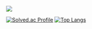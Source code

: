 <img src="https://img.shields.io/badge/Javascript-000000?style=flat-square&logo=Javascript&logoColor=white"/></a>

  
[![Solved.ac Profile](http://mazassumnida.wtf/api/v2/generate_badge?boj=zn2309)](https://solved.ac/zn2309/)
[![Top Langs](https://github-readme-stats.vercel.app/api/top-langs/?username=Jang-zn&layout=compact)](https://github.com/anuraghazra/github-readme-stats)
<!--
**Jang-zn/Jang-zn** is a ✨ _special_ ✨ repository because its `README.md` (this file) appears on your GitHub profile.

Here are some ideas to get you started:

- 🔭 I’m currently working on ...
- 🌱 I’m currently learning ...
- 👯 I’m looking to collaborate on ...
- 🤔 I’m looking for help with ...
- 💬 Ask me about ...
- 📫 How to reach me: ...
- 😄 Pronouns: ...
- ⚡ Fun fact: ...
-->
